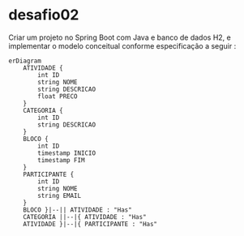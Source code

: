 # desafio02
Criar um projeto no Spring Boot com Java e banco de dados H2, e implementar o modelo conceitual conforme especificação a seguir :

```mermaid
erDiagram
    ATIVIDADE {
        int ID
        string NOME
        string DESCRICAO
        float PRECO
    }
    CATEGORIA {
        int ID
        string DESCRICAO
    }
    BLOCO {
        int ID
        timestamp INICIO
        timestamp FIM
    }
    PARTICIPANTE {
        int ID
        string NOME
        string EMAIL
    }
    BLOCO }|--|| ATIVIDADE : "Has"
    CATEGORIA ||--|{ ATIVIDADE : "Has"
    ATIVIDADE }|--|{ PARTICIPANTE : "Has"
```
